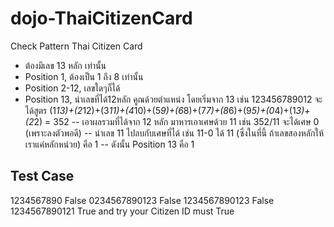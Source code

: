 # dojo-ThaiCitizenCard

Check Pattern Thai Citizen Card

- ต้องมีเลข 13 หลัก เท่านั้น
- Position 1, ต้องเป็น 1 ถึง 8 เท่านั้น 
- Position 2-12, เลขใดๆก็ได้
- Position 13, นำเลขที่ได้12หลัก คูณด้วยตำแหน่ง โดยเริ่มจาก 13 เช่น 123456789012 จะได้สูตร (1*13)+(2*12)+(3*11)+(4*10)+(5*9)+(6*8)+(7*7)+(8*6)+(9*5)+(0*4)+(1*3)+(2*2) = 352
-- เอาผลรวมที่ได้จาก 12 หลัก มาหารเอาเศษด้วย 11 เช่น 352/11 จะได้เศษ 0 (เพราะลงตัวพอดี)
-- นำเลข 11 ไปลบกับเศษที่ได้ เช่น 11-0 ได้ 11 (ซึ่งในที่นี้ ถ้าเลขสองหลักให้เราแค่หลักหน่วย) คือ 1
-- ดังนั้น Position 13 คือ 1

## Test Case

1234567890  False
0234567890123   False
1234567890123   False
1234567890121   True
and try your Citizen ID must True